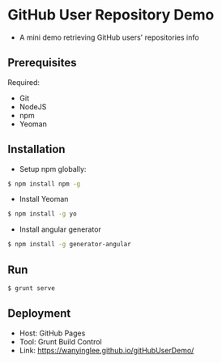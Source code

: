 # GitHub User Repository Demo

- A mini demo retrieving GitHub users' repositories info

## Prerequisites

Required:
- Git
- NodeJS
- npm
- Yeoman

## Installation
- Setup npm globally: 
```bash
$ npm install npm -g
```
- Install Yeoman
```bash
$ npm install -g yo
```
- Install angular generator
```bash
$ npm install -g generator-angular
```

## Run
```bash
$ grunt serve
```

## Deployment
- Host: GitHub Pages
- Tool: Grunt Build Control
- Link: https://wanyinglee.github.io/gitHubUserDemo/

